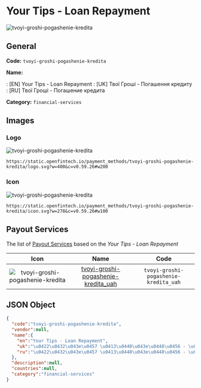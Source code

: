 
# Your Tips - Loan Repayment 
![tvoyi-groshi-pogashenie-kredita](https://static.openfintech.io/payment_methods/tvoyi-groshi-pogashenie-kredita/logo.svg?w=400&c=v0.59.26#w200)  

## General 
**Code:** `tvoyi-groshi-pogashenie-kredita` 
 
**Name:** 
 
:	[EN] Your Tips - Loan Repayment 
:	[UK] Твої Гроші - Погашення кредиту 
:	[RU] Твої Гроші - Погашение кредита 
 
**Category:** `financial-services` 
 

## Images 

### Logo 
![tvoyi-groshi-pogashenie-kredita](https://static.openfintech.io/payment_methods/tvoyi-groshi-pogashenie-kredita/logo.svg?w=400&c=v0.59.26#w200)  

```
https://static.openfintech.io/payment_methods/tvoyi-groshi-pogashenie-kredita/logo.svg?w=400&c=v0.59.26#w200
```  

### Icon 
![tvoyi-groshi-pogashenie-kredita](https://static.openfintech.io/payment_methods/tvoyi-groshi-pogashenie-kredita/icon.svg?w=278&c=v0.59.26#w100)  

```
https://static.openfintech.io/payment_methods/tvoyi-groshi-pogashenie-kredita/icon.svg?w=278&c=v0.59.26#w100
```  

## Payout Services 
 
The list of [Payout Services](/payout-services/) based on the _Your Tips - Loan Repayment_ 

|Icon|Name|Code| 
|:---:|:---:|:---:| 
|![tvoyi-groshi-pogashenie-kredita](https://static.openfintech.io/payout_methods/tvoyi-groshi-pogashenie-kredita/icon.png?w=278&c=v0.59.26#w40) |[tvoyi-groshi-pogashenie-kredita_uah](/payout-services/tvoyi-groshi-pogashenie-kredita_uah/)|`tvoyi-groshi-pogashenie-kredita_uah`| 
 

## JSON Object 

```json
{
  "code":"tvoyi-groshi-pogashenie-kredita",
  "vendor":null,
  "name":{
    "en":"Your Tips - Loan Repayment",
    "uk":"\u0422\u0432\u043e\u0457 \u0413\u0440\u043e\u0448\u0456 - \u041f\u043e\u0433\u0430\u0448\u0435\u043d\u043d\u044f \u043a\u0440\u0435\u0434\u0438\u0442\u0443",
    "ru":"\u0422\u0432\u043e\u0457 \u0413\u0440\u043e\u0448\u0456 - \u041f\u043e\u0433\u0430\u0448\u0435\u043d\u0438\u0435 \u043a\u0440\u0435\u0434\u0438\u0442\u0430"
  },
  "description":null,
  "countries":null,
  "category":"financial-services"
}
```  
